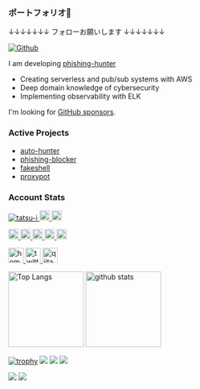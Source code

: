 ### ポートフォリオ👋

↓↓↓↓↓↓↓ フォローお願いします ↓↓↓↓↓↓↓

[![Github](https://img.shields.io/github/followers/tatsu-i?label=Follow&style=social)](https://github.com/tatsu-i)

I am developing [phishing-hunter](https://phishing-hunter.com/)

* Creating serverless and pub/sub systems with AWS
* Deep domain knowledge of cybersecurity
* Implementing observability with ELK

I'm looking for [GitHub sponsors](https://github.com/sponsors/phishing-hunter).

### Active Projects
* [auto-hunter](https://github.com/phishing-hunter/auto-hunter)
* [phishing-blocker](https://github.com/phishing-hunter/phishing-blocker)
* [fakeshell](https://github.com/phishing-hunter/fakeshell)
* [proxypot](https://github.com/phishing-hunter/proxypot)

### Account Stats
<p align="left"> 
  <a href="https://github.com/tatsu-i/tatsu-i/">
    <img src="https://komarev.com/ghpvc/?username=tatsu-i" alt="tatsu-i" />
  </a>
  <a href="http://twitter.com/hunter_phishing">
    <img height="20" src="https://img.shields.io/twitter/follow/hunter_phishing?label=Twitter&logo=twitter&style=flat" />
  </a>
  <a href="https://github.com/tatsu-i">
    <img height="20" src="https://img.shields.io/github/followers/tatsu-i?label=follow&logo=github&style=flat" />
  </a>
</p>

<p align="left">
  <a href="https://zenn.dev/tatsui">
    <img height="20" src="https://zenn.badge.nikaera.com/s/tatsui/likes" />
  </a>
  <a href="https://zenn.dev/tatsui">
    <img height="20" src="https://zenn.badge.nikaera.com/s/tatsui/followers" />
  </a>
  <a href="https://zenn.dev/tatsui">
    <img height="20" src="https://zenn.badge.nikaera.com/s/tatsui/articles" />
  </a>
  <a href="http://qiita.com/tatsui">
    <img height="20" src="https://qiita-badge.apiapi.app/s/tatsui/contributions.svg" />
  </a>
  <a href="http://qiita.com/tatsui">
    <img height="20" src="https://qiita-badge.apiapi.app/s/tatsui/posts.svg" />
  </a>
</p>

<p align="left"> 
  <a href="https://tatsu-i.github.io/">
    <img alt="homepage" width="30px" src="https://simpleicons.org/icons/homeassistantcommunitystore.svg" />
  </a>
  <a href="https://twitter.com/hunter_phishing">
    <img alt="twitter" width="30px" src="https://simpleicons.org/icons/twitter.svg" />
  </a>
  <a href="https://qiita.com/tatsui">
    <img alt="qiita" width="30px" src="https://simpleicons.org/icons/qiita.svg" />
  </a>
</p>

<p align="left"> 
  <img alt="Top Langs" height="150px" src="https://github-readme-stats.vercel.app/api/top-langs/?username=tatsu-i&layout=compact&count_private=true&show_icons=true&show_icons=true&theme=github" />
  <img alt="github stats" height="150px" src="https://github-readme-stats.vercel.app/api?username=tatsu-i&count_private=true&show_icons=true&show_icons=true&theme=github" />
</p>

[![trophy](https://github-profile-trophy.vercel.app/?username=tatsu-i&theme=github)](https://github.com/tatsu-i/github-profile-trophy)
[![](https://raw.githubusercontent.com/tatsu-i/tatsu-i/master/profile-summary-card-output/dracula/0-profile-details.svg)](https://github.com/tatsu-i/github-profile-summary-cards)
[![](https://raw.githubusercontent.com/tatsu-i/tatsu-i/master/profile-summary-card-output/dracula/1-repos-per-language.svg)](https://github.com/tatsu-i/github-profile-summary-cards)
[![](https://raw.githubusercontent.com/tatsu-i/tatsu-i/master/profile-summary-card-output/dracula/2-most-commit-language.svg)](https://github.com/tatsu-i/github-profile-summary-cards)

[![](https://activity-graph.herokuapp.com/graph?username=tatsu-i&theme=github)](https://activity-graph.herokuapp.com/graph?username=tatsu-i&theme=github)
[![](https://github-readme-streak-stats.herokuapp.com/?user=tatsu-i&theme=github)](https://github-readme-streak-stats.herokuapp.com/?user=tatsu-i&theme=github)
